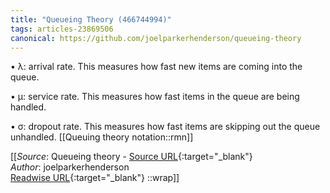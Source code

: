 ```yaml
---
title: "Queueing Theory (466744994)"
tags: articles-23869506
canonical: https://github.com/joelparkerhenderson/queueing-theory
---
```


•   λ: arrival rate. This measures how fast new items are coming into the queue.
    
•   μ: service rate. This measures how fast items in the queue are being handled.
    
•   σ: dropout rate. This measures how fast items are skipping out the queue unhandled.
[[Queuing theory notation::rmn]]


[[_Source_: Queueing theory - [Source URL](https://github.com/joelparkerhenderson/queueing-theory){:target="_blank"}<br>
_Author_: joelparkerhenderson<br>
[Readwise URL](https://readwise.io/open/466744994){:target="_blank"}
::wrap]]